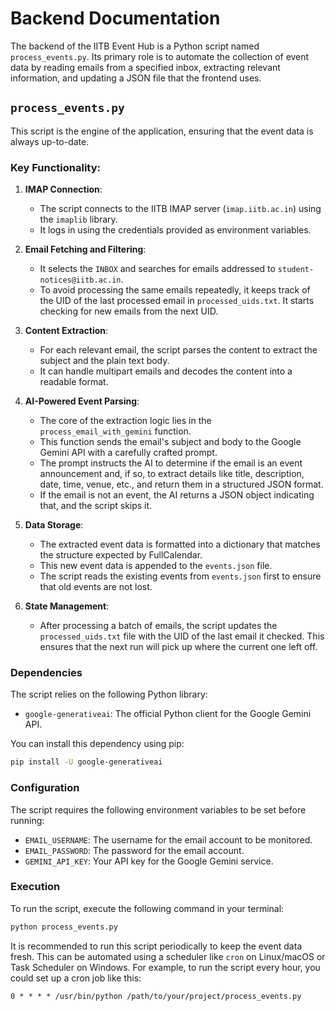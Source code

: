 # Backend Documentation

The backend of the IITB Event Hub is a Python script named `process_events.py`. Its primary role is to automate the collection of event data by reading emails from a specified inbox, extracting relevant information, and updating a JSON file that the frontend uses.

## `process_events.py`

This script is the engine of the application, ensuring that the event data is always up-to-date.

### Key Functionality:

1.  **IMAP Connection**:
    - The script connects to the IITB IMAP server (`imap.iitb.ac.in`) using the `imaplib` library.
    - It logs in using the credentials provided as environment variables.

2.  **Email Fetching and Filtering**:
    - It selects the `INBOX` and searches for emails addressed to `student-notices@iitb.ac.in`.
    - To avoid processing the same emails repeatedly, it keeps track of the UID of the last processed email in `processed_uids.txt`. It starts checking for new emails from the next UID.

3.  **Content Extraction**:
    - For each relevant email, the script parses the content to extract the subject and the plain text body.
    - It can handle multipart emails and decodes the content into a readable format.

4.  **AI-Powered Event Parsing**:
    - The core of the extraction logic lies in the `process_email_with_gemini` function.
    - This function sends the email's subject and body to the Google Gemini API with a carefully crafted prompt.
    - The prompt instructs the AI to determine if the email is an event announcement and, if so, to extract details like title, description, date, time, venue, etc., and return them in a structured JSON format.
    - If the email is not an event, the AI returns a JSON object indicating that, and the script skips it.

5.  **Data Storage**:
    - The extracted event data is formatted into a dictionary that matches the structure expected by FullCalendar.
    - This new event data is appended to the `events.json` file.
    - The script reads the existing events from `events.json` first to ensure that old events are not lost.

6.  **State Management**:
    - After processing a batch of emails, the script updates the `processed_uids.txt` file with the UID of the last email it checked. This ensures that the next run will pick up where the current one left off.

### Dependencies

The script relies on the following Python library:

-   `google-generativeai`: The official Python client for the Google Gemini API.

You can install this dependency using pip:
```bash
pip install -U google-generativeai
```

### Configuration

The script requires the following environment variables to be set before running:

-   `EMAIL_USERNAME`: The username for the email account to be monitored.
-   `EMAIL_PASSWORD`: The password for the email account.
-   `GEMINI_API_KEY`: Your API key for the Google Gemini service.

### Execution

To run the script, execute the following command in your terminal:
```bash
python process_events.py
```

It is recommended to run this script periodically to keep the event data fresh. This can be automated using a scheduler like `cron` on Linux/macOS or Task Scheduler on Windows. For example, to run the script every hour, you could set up a cron job like this:

```
0 * * * * /usr/bin/python /path/to/your/project/process_events.py
```
